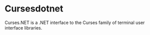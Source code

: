 # Cursesdotnet
Curses.NET is a .NET interface to the Curses family of terminal user interface libraries.
